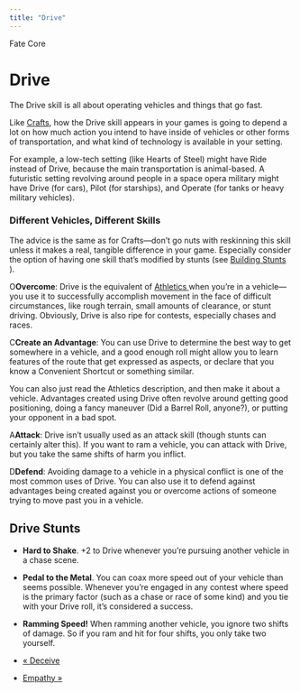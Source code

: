 ```yaml
---
title: "Drive"
---
```

    
Fate Core

#  Drive

The Drive skill is all about operating vehicles and things that go fast.

Like [Crafts](../../fate-core/crafts), how the Drive skill appears in
your games is going to depend a lot on how much action you intend to have
inside of vehicles or other forms of transportation, and what kind of
technology is available in your setting.

For example, a low-tech setting (like Hearts of Steel) might have Ride instead
of Drive, because the main transportation is animal-based. A futuristic
setting revolving around people in a space opera military might have Drive
(for cars), Pilot (for starships), and Operate (for tanks or heavy military
vehicles).

### Different Vehicles, Different Skills

The advice is the same as for Crafts—don’t go nuts with reskinning this skill
unless it makes a real, tangible difference in your game. Especially consider
the option of having one skill that’s modified by stunts (see [Building Stunts
](../../fate-core/building-stunts)).

<span class="fate_font">O</span>**Overcome**: Drive is the equivalent of [Athletics
](../../fate-core/athletics) when you’re in a vehicle—you use it to
successfully accomplish movement in the face of difficult circumstances, like
rough terrain, small amounts of clearance, or stunt driving. Obviously, Drive
is also ripe for contests, especially chases and races.

<span class="fate_font">C</span>**Create an Advantage**: You can use Drive to
determine the best way to get somewhere in a vehicle, and a good enough roll
might allow you to learn features of the route that get expressed as aspects,
or declare that you know a Convenient Shortcut or something similar.

You can also just read the Athletics description, and then make it about a
vehicle. Advantages created using Drive often revolve around getting good
positioning, doing a fancy maneuver (Did a Barrel Roll, anyone?), or putting
your opponent in a bad spot.

<span class="fate_font">A</span>**Attack**: Drive isn’t usually used as an attack
skill (though stunts can certainly alter this). If you want to ram a vehicle,
you can attack with Drive, but you take the same shifts of harm you inflict.

<span class="fate_font">D</span>**Defend**: Avoiding damage to a vehicle in a physical
conflict is one of the most common uses of Drive. You can also use it to
defend against advantages being created against you or overcome actions of
someone trying to move past you in a vehicle.

## Drive Stunts

  * **Hard to Shake**. +2 to Drive whenever you’re pursuing another vehicle in a chase scene.
  * **Pedal to the Metal**. You can coax more speed out of your vehicle than seems possible. Whenever you’re engaged in any contest where speed is the primary factor (such as a chase or race of some kind) and you tie with your Drive roll, it’s considered a success.
  * **Ramming Speed!** When ramming another vehicle, you ignore two shifts of damage. So if you ram and hit for four shifts, you only take two yourself.

  * [« Deceive](/fate-core/deceive)
  * [Empathy »](/fate-core/empathy)

